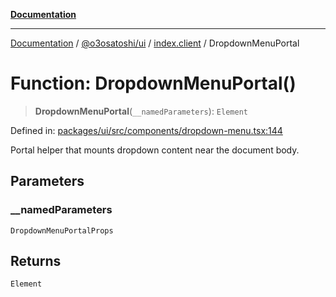 [**Documentation**](../../../../README.md)

***

[Documentation](../../../../README.md) / [@o3osatoshi/ui](../../README.md) / [index.client](../README.md) / DropdownMenuPortal

# Function: DropdownMenuPortal()

> **DropdownMenuPortal**(`__namedParameters`): `Element`

Defined in: [packages/ui/src/components/dropdown-menu.tsx:144](https://github.com/o3osatoshi/experiment/blob/67ff251451cab829206391b718d971ec20ce4dfb/packages/ui/src/components/dropdown-menu.tsx#L144)

Portal helper that mounts dropdown content near the document body.

## Parameters

### \_\_namedParameters

`DropdownMenuPortalProps`

## Returns

`Element`
